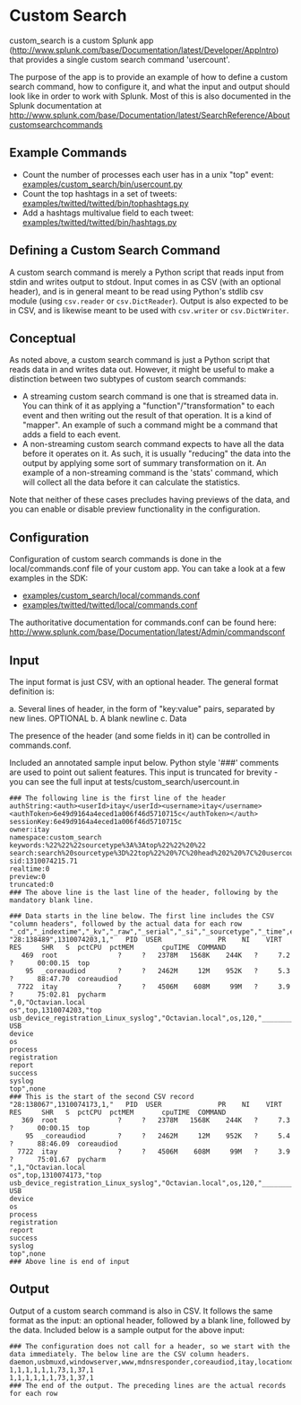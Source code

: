 # Custom Search

custom_search is a custom Splunk app (http://www.splunk.com/base/Documentation/latest/Developer/AppIntro) 
that provides a single custom search command 'usercount'.

The purpose of the app is to provide an example of how to define a custom search 
command, how to configure it, and what the input and output should look like in 
order to work with Splunk. Most of this is also documented in the Splunk 
documentation at http://www.splunk.com/base/Documentation/latest/SearchReference/Aboutcustomsearchcommands

## Example Commands

*   Count the number of processes each user has in a unix "top" event: 
    [examples/custom_search/bin/usercount.py](https://github.com/splunk/splunk-sdk-python/blob/master/examples/custom_search/bin/usercount.py)
*   Count the top hashtags in a set of tweets:
    [examples/twitted/twitted/bin/tophashtags.py](https://github.com/splunk/splunk-sdk-python/blob/master/examples/twitted/twitted/bin/tophashtags.py)
*   Add a hashtags multivalue field to each tweet:
    [examples/twitted/twitted/bin/hashtags.py](https://github.com/splunk/splunk-sdk-python/blob/master/examples/twitted/twitted/bin/hashtags.py)

## Defining a Custom Search Command

A custom search command is merely a Python script that reads input from stdin 
and writes output to stdout. Input comes in as CSV (with an optional header), 
and is in general meant to be read using Python's stdlib csv module 
(using `csv.reader` or `csv.DictReader`). Output is also expected to be in CSV, 
and is likewise meant to be used with `csv.writer` or `csv.DictWriter`.

## Conceptual

As noted above, a custom search command is just a Python script that reads data 
in and writes data out. However, it might be useful to make a distinction 
between two subtypes of custom search commands:

*   A streaming custom search command is one that is streamed data in. You can 
    think of it as applying a "function"/"transformation" to each event and then 
    writing out the result of that operation. It is a kind of "mapper". An 
    example of such a command might be a command that adds a field to each event.
*   A non-streaming custom search command expects to have all the data before 
    it operates on it. As such, it is usually "reducing" the data into the 
    output by applying some sort of summary transformation on it. An example of 
    a non-streaming command is the 'stats' command, which will collect all the 
    data before it can calculate the statistics.

Note that neither of these cases precludes having previews of the data, and you 
can enable or disable preview functionality in the configuration.

## Configuration

Configuration of custom search commands is done in the local/commands.conf file 
of your custom app. You can take a look at a few examples in the SDK:

*   [examples/custom_search/local/commands.conf](https://github.com/splunk/splunk-sdk-python/blob/master/examples/custom_search/local/commands.conf)
*   [examples/twitted/twitted/local/commands.conf](https://github.com/splunk/splunk-sdk-python/blob/master/examples/twitted/twitted/local/commands.conf)

The authoritative documentation for commands.conf can be found here: 
http://www.splunk.com/base/Documentation/latest/Admin/commandsconf

## Input

The input format is just CSV, with an optional header. The general format 
definition is:

a.  Several lines of header, in the form of "key:value" pairs, separated by 
    new lines. OPTIONAL
b.  A blank newline
c.  Data

The presence of the header (and some fields in it) can be controlled in 
commands.conf.

Included an annotated sample input below. Python style '###' comments are used 
to point out salient features. This input is truncated for brevity - you can see 
the full input at tests/custom_search/usercount.in

```
### The following line is the first line of the header
authString:<auth><userId>itay</userId><username>itay</username><authToken>6e49d9164a4eced1a006f46d5710715c</authToken></auth>
sessionKey:6e49d9164a4eced1a006f46d5710715c
owner:itay
namespace:custom_search
keywords:%22%22%22sourcetype%3A%3Atop%22%22%20%22
search:search%20sourcetype%3D%22top%22%20%7C%20head%202%20%7C%20usercount%20%7C%20head%20100%20%7C%20export
sid:1310074215.71
realtime:0
preview:0
truncated:0
### The above line is the last line of the header, following by the mandatory blank line.

### Data starts in the line below. The first line includes the CSV "column headers", followed by the actual data for each row
"_cd","_indextime","_kv","_raw","_serial","_si","_sourcetype","_time",eventtype,host,index,linecount,punct,source,sourcetype,"splunk_server","tag::eventtype",timestamp
"28:138489",1310074203,1,"   PID  USER              PR    NI    VIRT     RES     SHR   S  pctCPU  pctMEM       cpuTIME  COMMAND
   469  root               ?     ?   2378M   1568K    244K   ?     7.2       ?      00:00.15  top
    95  _coreaudiod        ?     ?   2462M     12M    952K   ?     5.3       ?      88:47.70  coreaudiod
  7722  itay               ?     ?   4506M    608M     99M   ?     3.9       ?      75:02.81  pycharm
",0,"Octavian.local
os",top,1310074203,"top usb_device_registration_Linux_syslog","Octavian.local",os,120,"__________________________________________________",top,top,"Octavian.local","Linux
USB
device
os
process
registration
report
success
syslog
top",none
### This is the start of the second CSV record
"28:138067",1310074173,1,"   PID  USER              PR    NI    VIRT     RES     SHR   S  pctCPU  pctMEM       cpuTIME  COMMAND
   369  root               ?     ?   2378M   1568K    244K   ?     7.3       ?      00:00.15  top
    95  _coreaudiod        ?     ?   2462M     12M    952K   ?     5.4       ?      88:46.09  coreaudiod
  7722  itay               ?     ?   4506M    608M     99M   ?     3.9       ?      75:01.67  pycharm
",1,"Octavian.local
os",top,1310074173,"top usb_device_registration_Linux_syslog","Octavian.local",os,120,"__________________________________________________",top,top,"Octavian.local","Linux
USB
device
os
process
registration
report
success
syslog
top",none
### Above line is end of input
```

## Output

Output of a custom search command is also in CSV. It follows the same format as 
the input: an optional header, followed by a blank line, followed by the data. 
Included below is a sample output for the above input:

```
### The configuration does not call for a header, so we start with the data immediately. The below line are the CSV column headers.
daemon,usbmuxd,windowserver,www,mdnsresponder,coreaudiod,itay,locationd,root,spotlight
1,1,1,1,1,1,73,1,37,1
1,1,1,1,1,1,73,1,37,1
### The end of the output. The preceding lines are the actual records for each row
```